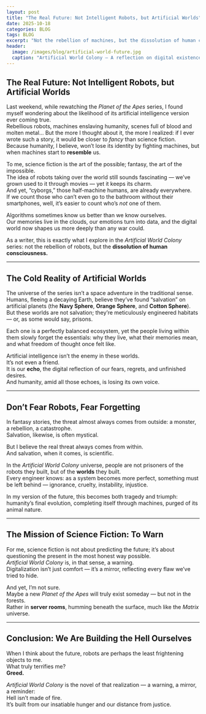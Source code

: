 ```yaml
---
layout: post
title: "The Real Future: Not Intelligent Robots, but Artificial Worlds"
date: 2025-10-18
categories: BLOG
tags: BLOG
excerpt: "Not the rebellion of machines, but the dissolution of human consciousness."
header:
  image: /images/blog/artificial-world-future.jpg
  caption: "Artificial World Colony – A reflection on digital existence"
---
```


## The Real Future: Not Intelligent Robots, but Artificial Worlds

Last weekend, while rewatching the *Planet of the Apes* series, I found myself wondering about the likelihood of its artificial intelligence version ever coming true.  
Rebellious robots, machines enslaving humanity, scenes full of blood and molten metal... But the more I thought about it, the more I realized: if I ever wrote such a story, it would be closer to *fancy* than science fiction.  
Because humanity, I believe, won’t lose its identity by fighting machines, but when machines start to **resemble** us.

To me, science fiction is the art of the possible; fantasy, the art of the impossible.  
The idea of robots taking over the world still sounds fascinating — we’ve grown used to it through movies — yet it keeps its charm.  
And yet, “cyborgs,” those half-machine humans, are already everywhere.  
If we count those who can’t even go to the bathroom without their smartphones, well, it’s easier to count who’s *not* one of them.

Algorithms sometimes know us better than we know ourselves.  
Our memories live in the clouds, our emotions turn into data, and the digital world now shapes us more deeply than any war could.

As a writer, this is exactly what I explore in the *Artificial World Colony* series: not the rebellion of robots, but the **dissolution of human consciousness.**

---

## The Cold Reality of Artificial Worlds

The universe of the series isn’t a space adventure in the traditional sense.  
Humans, fleeing a decaying Earth, believe they’ve found “salvation” on artificial planets (the **Navy Sphere**, **Orange Sphere**, and **Cotton Sphere**).  
But these worlds are not salvation; they’re meticulously engineered habitats — or, as some would say, prisons.

Each one is a perfectly balanced ecosystem, yet the people living within them slowly forget the essentials: why they live, what their memories mean, and what freedom of thought once felt like.

Artificial intelligence isn’t the enemy in these worlds.  
It’s not even a friend.  
It is our **echo**, the digital reflection of our fears, regrets, and unfinished desires.  
And humanity, amid all those echoes, is losing its own voice.

---

## Don’t Fear Robots, Fear Forgetting

In fantasy stories, the threat almost always comes from outside: a monster, a rebellion, a catastrophe.  
Salvation, likewise, is often mystical.

But I believe the real threat always comes from within.  
And salvation, when it comes, is scientific.

In the *Artificial World Colony* universe, people are not prisoners of the robots they built, but of the **worlds** they built.  
Every engineer knows: as a system becomes more perfect, something must be left behind — ignorance, cruelty, instability, injustice.

In my version of the future, this becomes both tragedy and triumph: humanity’s final evolution, completing itself through machines, purged of its animal nature.

---

## The Mission of Science Fiction: To Warn

For me, science fiction is not about predicting the future; it’s about questioning the present in the most honest way possible.  
*Artificial World Colony* is, in that sense, a warning.  
Digitalization isn’t just comfort — it’s a mirror, reflecting every flaw we’ve tried to hide.

And yet, I’m not sure.  
Maybe a new *Planet of the Apes* will truly exist someday — but not in the forests.  
Rather in **server rooms**, humming beneath the surface, much like the *Matrix* universe.

---

## Conclusion: We Are Building the Hell Ourselves

When I think about the future, robots are perhaps the least frightening objects to me.  
What truly terrifies me?  
**Greed.**

*Artificial World Colony* is the novel of that realization — a warning, a mirror, a reminder:  
Hell isn’t made of fire.  
It’s built from our insatiable hunger and our distance from justice.
